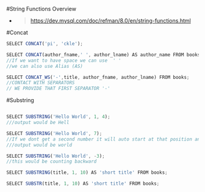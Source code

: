 #String Functions Overview

- > https://dev.mysql.com/doc/refman/8.0/en/string-functions.html

#Concat

```ts
SELECT CONCAT('pi', 'ckle');

SELECT CONCAT(author_fname,' ', author_lname) AS author_name FROM books;
//If we want to have space we can use  ' '
//we can also use Alias (AS)

SELECT CONCAT_WS('-',title, author_fname, author_lname) FROM books;
//CONTACT WITH SEPARATORS
// WE PROVIDE THAT FIRST SEPARATOR '-'
```

#Substring

```ts

SELECT SUBSTRING('Hello World', 1, 4);
///output would be Hell

SELECT SUBSTRING('Hello World', 7);
//If we dont get a second number it will auto start at that position and grab everyhting along with it until it ends.
///output would be world

SELECT SUBSTRING('Hello World', -3);
//this would be counting backward

SELECT SUBSTRING(title, 1, 10) AS 'short title' FROM books;

SELECT SUBSTR(title, 1, 10) AS 'short title' FROM books;
```
